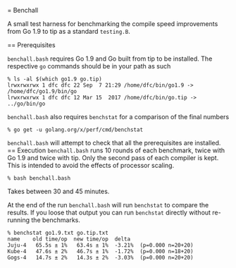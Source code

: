 = Benchall

A small test harness for benchmarking the compile speed improvements from Go 1.9 to tip as a standard `testing.B`.

== Prerequisites

`benchall.bash` requires Go 1.9 and Go built from tip to be installed. The respective `go` commands should be in your path as such
```
% ls -al $(which go1.9 go.tip)
lrwxrwxrwx 1 dfc dfc 22 Sep  7 21:29 /home/dfc/bin/go1.9 -> /home/dfc/go1.9/bin/go
lrwxrwxrwx 1 dfc dfc 12 Mar 15  2017 /home/dfc/bin/go.tip -> ../go/bin/go
```

`benchall.bash` also requires `benchstat` for a comparison of the final numbers
```
% go get -u golang.org/x/perf/cmd/benchstat
```
`benchall.bash` will attempt to check that all the prerequisites are installed.
== Execution
`benchall.bash` runs 10 rounds of each benchmark, twice with Go 1.9 and twice with tip. Only the second pass of each compiler is kept. This is intended to avoid the effects of processor scaling.
```
% bash benchall.bash
```
Takes between 30 and 45 minutes.

At the end of the run `benchall.bash` will run `benchstat` to compare the results. If you loose that output you can run `benchstat` directly without re-running the benchmarks.
```
% benchstat go1.9.txt go.tip.txt 
name    old time/op  new time/op  delta
Juju-4   65.5s ± 1%   63.4s ± 1%  -3.21%  (p=0.000 n=20+20)
Kube-4   47.6s ± 2%   46.7s ± 1%  -1.72%  (p=0.000 n=18+20)
Gogs-4   14.7s ± 2%   14.3s ± 2%  -3.03%  (p=0.000 n=20+20)

